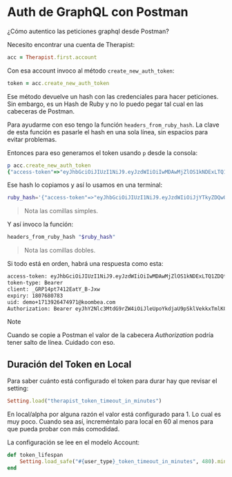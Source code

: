 # Auth de GraphQL con Postman

¿Cómo autentico las peticiones graphql desde Postman?

Necesito encontrar una cuenta de Therapist:
```ruby
acc = Therapist.first.account
```

Con esa account invoco al método `create_new_auth_token`:
```ruby
token = acc.create_new_auth_token
```

Ese método devuelve un hash con las credenciales para hacer peticiones. Sin embargo, es un Hash de Ruby y no lo puedo pegar tal cual en las cabeceras de Postman.

Para ayudarme con eso tengo la función `headers_from_ruby_hash`. La clave de esta función es pasarle el hash en una sola línea, sin espacios para evitar problemas.

Entonces para eso generamos el token usando `p` desde la consola:
```ruby
p acc.create_new_auth_token
{"access-token"=>"eyJhbGciOiJIUzI1NiJ9.eyJzdWIiOiIwMDAwMjZlOS1kNDExLTQ1ZDQtYTExOS1iMzQ2ZTBiYWYxYTAiLCJpYXQiOjE3NDc2ODA3ODN9.nXJ0-_TflXCYrgxnw-ulyowWGBDsQXwy3I8N6y4p3g0", "token-type"=>"Bearer", "client"=>"_GRP14pt7412EatY_B-Jxw", "expiry"=>"1807680783", "uid"=>"demo+1713926474971@koombea.com", "Authorization"=>"Bearer eyJhY2Nlc3MtdG9rZW4iOiJleUpoYkdjaU9pSklVekkxTmlKOS5leUp6ZFdJaU9pSXdNREF3TWpabE9TMWtOREV4TFRRMVpEUXRZVEV4T1MxaU16UTJaVEJpWVdZeFlUQWlMQ0pwWVhRaU9qRTNORGMyT0RBM09ETjkublhKMC1fVGZsWENZcmd4bnctdWx5b3dXR0JEc1FYd3kzSThONnk0cDNnMCIsInRva2VuLXR5cGUiOiJCZWFyZXIiLCJjbGllbnQiOiJfR1JQMTRwdDc0MTJFYXRZX0ItSnh3IiwiZXhwaXJ5IjoiMTgwNzY4MDc4MyIsInVpZCI6ImRlbW8rMTcxMzkyNjQ3NDk3MUBrb29tYmVhLmNvbSJ9"}
```

Ese hash lo copiamos y así lo usamos en una terminal:
```bash
ruby_hash='{"access-token"=>"eyJhbGciOiJIUzI1NiJ9.eyJzdWIiOiJjYTkyZDQwOC1kZjdlLTRiYWUtOTJhMS01ODc0Y2VhYmJlZDQiLCJpYXQiOjE3NDM1MTYwMTh9.dgtHGQEBVnKL6Vok1-jkf3X1okoWnFQmoTBvjXpnhRA", "token-type"=>"Bearer", "client"=>"kPaUWyE92m9eq_q7J20lWg", "expiry"=>"1803516018", "uid"=>"steve+nt@getluna.com", "Authorization"=>"Bearer eyJhY2Nlc3MtdG9rZW4iOiJleUpoYkdjaU9pSklVekkxTmlKOS5leUp6ZFdJaU9pSmpZVGt5WkRRd09DMWtaamRsTFRSaVlXVXRPVEpoTVMwMU9EYzBZMlZoWW1KbFpEUWlMQ0pwWVhRaU9qRTNORE0xTVRZd01UaDkuZGd0SEdRRUJWbktMNlZvazEtamtmM1gxb2tvV25GUW1vVEJ2alhwbmhSQSIsInRva2VuLXR5cGUiOiJCZWFyZXIiLCJjbGllbnQiOiJrUGFVV3lFOTJtOWVxX3E3SjIwbFdnIiwiZXhwaXJ5IjoiMTgwMzUxNjAxOCIsInVpZCI6InN0ZXZlK250QGdldGx1bmEuY29tIn0="}'
```

> Nota las comillas simples.

Y así invoco la función:
```bash
headers_from_ruby_hash "$ruby_hash"
```

> Nota las comillas dobles.

Si todo está en orden, habrá una respuesta como esta:
```bash
access-token: eyJhbGciOiJIUzI1NiJ9.eyJzdWIiOiIwMDAwMjZlOS1kNDExLTQ1ZDQtYTExOS1iMzQ2ZTBiYWYxYTAiLCJpYXQiOjE3NDc2ODA3ODN9.nXJ0-_TflXCYrgxnw-ulyowWGBDsQXwy3I8N6y4p3g0
token-type: Bearer
client: _GRP14pt7412EatY_B-Jxw
expiry: 1807680783
uid: demo+1713926474971@koombea.com
Authorization: Bearer eyJhY2Nlc3MtdG9rZW4iOiJleUpoYkdjaU9pSklVekkxTmlKOS5leUp6ZFdJaU9pSXdNREF3TWpabE9TMWtOREV4TFRRMVpEUXRZVEV4T1MxaU16UTJaVEJpWVdZeFlUQWlMQ0pwWVhRaU9qRTNORGMyT0RBM09ETjkublhKMC1fVGZsWENZcmd4bnctdWx5b3dXR0JEc1FYd3kzSThONnk0cDNnMCIsInRva2VuLXR5cGUiOiJCZWFyZXIiLCJjbGllbnQiOiJfR1JQMTRwdDc0MTJFYXRZX0ItSnh3IiwiZXhwaXJ5IjoiMTgwNzY4MDc4MyIsInVpZCI6ImRlbW8rMTcxMzkyNjQ3NDk3MUBrb29tYmVhLmNvbSJ9
```

> [!Note]
> Cuando se copie a Postman el valor de la cabecera _Authorization_ podría tener salto de línea. Cuidado con eso.

## Duración del Token en Local

Para saber cuánto está configurado el token para durar hay que revisar el setting:
```ruby
Setting.load("therapist_token_timeout_in_minutes")
```

En local/alpha por alguna razón el valor está configurado para 1. Lo cual es muy poco. Cuando sea así, increméntalo para local en 60 al menos para que pueda probar con más comodidad.

La configuración se lee en el modelo Account:
```ruby
def token_lifespan
	Setting.load_safe("#{user_type}_token_timeout_in_minutes", 480).minutes
end
```